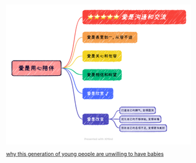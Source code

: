 ![](./%E7%88%B1%E6%98%AF%E7%94%A8%E5%BF%83%E9%99%AA%E4%BC%B4.png)

[why this generation of young people are unwilling to have babies](why%20this%20generation%20of%20young%20people%20are%20unwilling%20to%20have%20babies.md)



